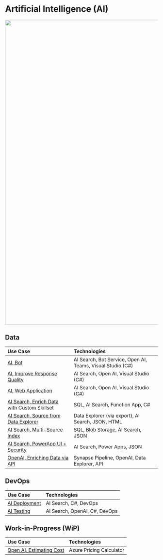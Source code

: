 # Artificial Intelligence (AI)

<img src="https://github.com/richchapler/AzureSolutions/assets/44923999/11c755cf-b3eb-4384-9876-8eadbf743b52" width="1000" />

## Data

Use Case | Technologies
:----- | :-----
[AI, Bot](AI_Bot.md) | AI Search, Bot Service, Open AI, Teams, Visual Studio (C#)
[AI, Improve Response Quality](AI_ImproveResponseQuality.md) | AI Search, Open AI, Visual Studio (C#)
[AI, Web Application](AI_Interface.md) | AI Search, Open AI, Visual Studio (C#)
[AI Search, Enrich Data with Custom Skillset](AISearch_CustomSkillset.md) | SQL, AI Search, Function App, C#
[AI Search, Source from Data Explorer](AISearch_fromDataExplorer.md) | Data Explorer (via export), AI Search, JSON, HTML
[AI Search, Multi-Source Index](AISearch_MultiSourceIndex.md) | SQL, Blob Storage, AI Search, JSON
[AI Search, PowerApp UI + Security](AISearch_PowerApp+Security.md) | AI Search, Power Apps, JSON
[OpenAI, Enriching Data via API](Data_Enrichment_OpenAI.md) | Synapse Pipeline, OpenAI, Data Explorer, API

## DevOps

Use Case | Technologies
:----- | :-----
[AI Deployment](DevOps_AIDeployment.md) | AI Search, C#, DevOps<br>
[AI Testing](DevOps_AITesting.md) | AI Search, OpenAI, C#, DevOps<br>

## Work-in-Progress (WiP)

Use Case | Technologies
:----- | :-----
[Open AI, Estimating Cost](wip/OpenAI_EstimatingCost.md) | Azure Pricing Calculator
